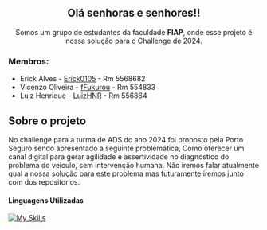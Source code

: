 <div align=center>
  
## Olá senhoras e senhores!!

Somos um grupo de estudantes da faculdade **FIAP**, onde esse projeto é nossa solução para o Challenge de 2024.
</div>

### Membros:
- Erick Alves - <a href="https://github.com/Erick0105">Erick0105</a> - Rm 5568682
- Vicenzo Oliveira - <a href="https://github.com/fFukurou">fFukurou</a> - Rm 554833
- Luiz Henrique - <a href="https://github.com/LuizHNR">LuizHNR</a> - Rm 556864

## Sobre o projeto
No challenge para a turma de ADS do ano 2024 foi proposto pela Porto Seguro sendo apresentado a seguinte problemática, Como oferecer um canal digital para gerar agilidade e assertividade no diagnóstico do problema do veículo, sem intervenção humana.
Não iremos falar atualmente qual a nossa solução para este problema mas futuramente iremos junto com dos repositorios.

#### Linguagens Utilizadas
[![My Skills](https://skillicons.dev/icons?i=java,js,html,css,ts,react,python)](https://skillicons.dev)

